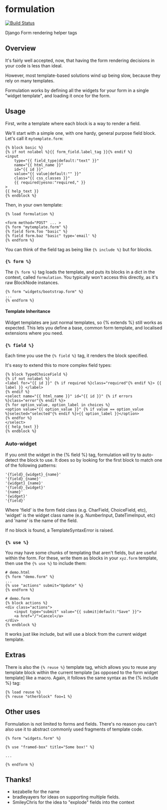 # formulation
[![Build Status](https://secure.travis-ci.org/funkybob/formulation.png?branch=master)](http://travis-ci.org/funkybob/formulation)


Django Form rendering helper tags


## Overview

It's fairly well accepted, now, that having the form rendering decisions in
your code is less than ideal.

However, most template-based solutions wind up being slow, because they rely
on many templates.

Formulation works by defining all the widgets for your form in a single "widget
template", and loading it once for the form.

## Usage

First, write a template where each block is a way to render a field.

We'll start with a simple one, with one hardy, general purpose field block.
Let's call it `mytemplate.form`:

    {% block basic %}
    {% if not nolabel %}{{ form_field.label_tag }}{% endif %}
    <input
        type="{{ field_type|default:"text" }}"
        name="{{ html_name }}"
        id="{{ id }}"
        value="{{ value|default:"" }}"
        class="{{ css_classes }}"
        {{ required|yesno:"required," }}
    >
    {{ help_text }}
    {% endblock %}

Then, in your own template:

    {% load formulation %}

    <form method="POST" ... >
    {% form "mytemplate.form" %}
    {% field form.foo "basic" %}
    {% field form.baz "basic" type='email' %}
    {% endform %}

You can think of the field tag as being like `{% include %}` but for blocks.

### `{% form %}`

The `{% form %}` tag loads the template, and puts its blocks in a dict in the
context, called `formulation`.  You typically won't access this directly, as
it's raw BlockNode instances.

    {% form "widgets/bootstrap.form" %}
    ...
    {% endform %}


#### Template Inheritance

Widget templates are just normal templates, so {% extends %} still works as
expected.  This lets you define a base, common form template, and localised
 extensions where you need.

### `{% field %}`

Each time you use the `{% field %}` tag, it renders the block specified.

It's easy to extend this to more complex field types:

    {% block TypedChoiceField %}
    {% if not nolabel %}
    <label for="{{ id }}" {% if required %}class="required"{% endif %}> {{ label }} </label>
    {% endif %}
    <select name="{{ html_name }}" id="{{ id }}" {% if errors %}class="error"{% endif %}>
    {% for option_value, option_label in choices %}
    <option value="{{ option_value }}" {% if value == option_value %}selected="selected"{% endif %}>{{ option_label }}</option>
    {% endfor %}
    </select>
    {{ help_text }}
    {% endblock %}

### Auto-widget

If you omit the widget in the {% field %} tag, formulation will try to
auto-detect the block to use.  It does so by looking for the first block to
match one of the following patterns:

    '{field}_{widget}_{name}'
    '{field}_{name}'
    '{widget}_{name}'
    '{field}_{widget}'
    '{name}'
    '{widget}'
    '{field}'

Where 'field' is the form field class (e.g. CharField, ChoiceField, etc),
'widget' is the widget class name (e.g. NumberInput, DateTimeInput, etc) and
'name' is the name of the field.

If no block is found, a TemplateSyntaxError is raised.

### `{% use %}`

You may have some chunks of templating that aren't fields, but are useful
within the form.  For these, write them as blocks in your `xyz.form` template,
then use the `{% use %}` to include them:

    # demo.html
    {% form "demo.form" %}
    ...
    {% use "actions" submit="Update" %}
    {% endform %}

    # demo.form
    {% block actions %}
    <div class="actions">
        <input type="submit" value="{{ submit|default:"Save" }}">
        <a href="/">Cancel</a>
    </div>
    {% endblock %}

It works just like include, but will use a block from the current widget
template.

## Extras

There is also the `{% reuse %}` template tag, which allows you to reuse any
template block within the current template [as opposed to the form widget
template] like a macro.  Again, it follows the same syntax as the {% include %}
tag:

    {% load reuse %}
    {% reuse "otherblock" foo=1 %}

## Other uses

Formulation is not limited to forms and fields.  There's no reason you can't
also use it to abstract commonly used fragments of template code.

    {% form "widgets.form" %}

    {% use "framed-box" title="Some box!" %}

    ...

    {% endform %}

## Thanks!

- kezabelle for the name
- bradleyayers for ideas on supporting multiple fields.
- SmileyChris for the idea to "explode" fields into the context


